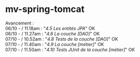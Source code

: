 mv-spring-tomcat
================

Avancement : <br>
06/10 - /  11.18am : "<i>4.5 Les entités JPA</i>" OK <br>
06/10 - /  11.27am : "<i>4.6 La couche [DAO]</i>" OK<br>
07/10 - /  10.52am : "<i>4.8 Tests de la couche [DAO]</i>" OK <br>
07/10 - /  11.40am : "<i>4.9 La couche [métier]</i>" OK <br>
07/10 - /  11.50am : "<i>4.10 Tests JUnit de la couche [métier]</i>" OK <br>
